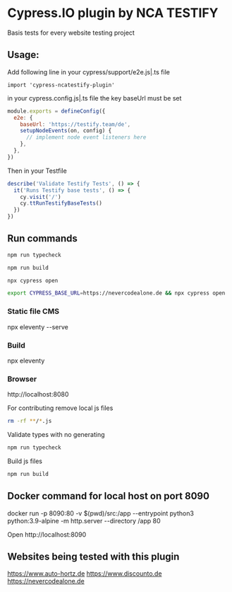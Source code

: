 # Cypress.IO plugin by NCA TESTIFY

Basis tests for every website testing project

## Usage:

Add following line in your cypress/support/e2e.js|.ts file

`import 'cypress-ncatestify-plugin'`

in your cypress.config.js|.ts file the key baseUrl must be set

```js
module.exports = defineConfig({
  e2e: {
    baseUrl: 'https://testify.team/de',
    setupNodeEvents(on, config) {
      // implement node event listeners here
    },
  },
})
```

Then in your Testfile

```js
describe('Validate Testify Tests', () => {
  it('Runs Testify base tests', () => {
    cy.visit('/')
    cy.ttRunTestifyBaseTests()
  })
})
```

## Run commands

```bash
npm run typecheck
```

```bash
npm run build
```

```bash
npx cypress open
```

```bash
export CYPRESS_BASE_URL=https://nevercodealone.de && npx cypress open
```

### Static file CMS
npx eleventy --serve

### Build
npx eleventy 

### Browser
http://localhost:8080


For contributing remove local js files

```bash
rm -rf **/*.js
```

Validate types with no generating

```bash
npm run typecheck
```

Build js files

```bash
npm run build
```

## Docker command for local host on port 8090
docker run -p 8090:80 -v $(pwd)/src:/app --entrypoint python3 python:3.9-alpine -m http.server --directory /app 80

Open
http://localhost:8090

## Websites being tested with this plugin

https://www.auto-hortz.de
https://www.discounto.de
https://nevercodealone.de
